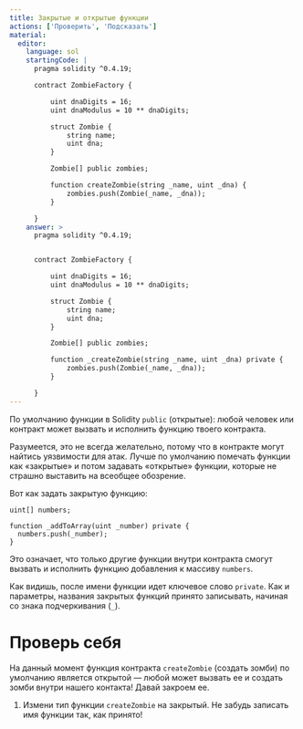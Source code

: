 ```yaml
---
title: Закрытые и открытые функции
actions: ['Проверить', 'Подсказать']
material:
  editor:
    language: sol
    startingCode: |
      pragma solidity ^0.4.19;

      contract ZombieFactory {

          uint dnaDigits = 16;
          uint dnaModulus = 10 ** dnaDigits;

          struct Zombie {
              string name;
              uint dna;
          }

          Zombie[] public zombies;

          function createZombie(string _name, uint _dna) {
              zombies.push(Zombie(_name, _dna));
          }

      }
    answer: >
      pragma solidity ^0.4.19;


      contract ZombieFactory {

          uint dnaDigits = 16;
          uint dnaModulus = 10 ** dnaDigits;

          struct Zombie {
              string name;
              uint dna;
          }

          Zombie[] public zombies;

          function _createZombie(string _name, uint _dna) private {
              zombies.push(Zombie(_name, _dna));
          }

      }
---
```


По умолчанию функции в Solidity `public` (открытые): любой человек или контракт может вызвать и исполнить функцию твоего контракта. 

Разумеется, это не всегда желательно, потому что в контракте могут найтись уязвимости для атак. Лучше по умолчанию помечать функции как «закрытые» и потом задавать «открытые» функции, которые не страшно выставить на всеобщее обозрение.

Вот как задать закрытую функцию:

```
uint[] numbers;

function _addToArray(uint _number) private {
  numbers.push(_number);
}
```

Это означает, что только другие функции внутри контракта смогут вызвать и исполнить функцию добавления к массиву `numbers`. 

Как видишь, после имени функции идет ключевое слово `private`. Как и параметры, названия закрытых функций принято записывать, начиная со знака подчеркивания (`_`).

# Проверь себя

На данный момент функция контракта `createZombie` (создать зомби) по умолчанию является открытой — любой может вызвать ее и создать зомби внутри нашего контакта! Давай закроем ее. 

1. Измени тип функции `createZombie` на закрытый. Не забудь записать имя функции так, как принято!
